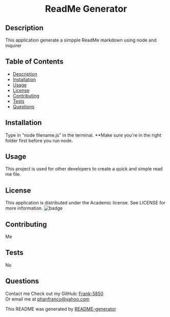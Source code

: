 
<h1 align="center">ReadMe Generator</h1>

## Description
This application generate a simpple ReadMe markdown using node and inquirer

## Table of Contents
- [Description](#description)
- [Installation](#installation)
- [Usage](#usage)
- [License](#license)
- [Contributing](#contributing)
- [Tests](#tests)
- [Questions](#questions)

## Installation
Type in "node filename.js" in the terminal. **Make sure you're in the right folder first before you run node.

## Usage
This project is used for other developers to create a quick and simple read me file.

## License
This application is distributed under the Academic license. See LICENSE for more information.
![badge](https://img.shields.io/badge/license-Academic-blue)

## Contributing
Me

## Tests
No

## Questions
Contact me
Check out my GitHub: [Frank-5850](https://github.com/Frank-5850)  
Or email me at phanfranco@yahoo.com

This README was generated by [README-generator](https://github.com/Frank-5850/ReadMeGenerator)
